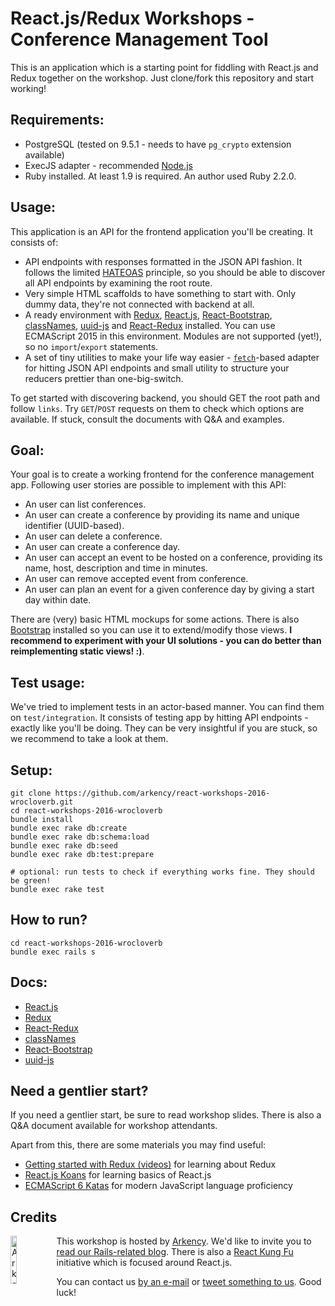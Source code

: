 # React.js/Redux Workshops - Conference Management Tool

This is an application which is a starting point for fiddling with React.js and Redux together on the workshop. Just clone/fork this repository and start working!

## Requirements:

* PostgreSQL (tested on 9.5.1 - needs to have `pg_crypto` extension available)
* ExecJS adapter - recommended [Node.js](https://nodejs.org/en/)
* Ruby installed. At least 1.9 is required. An author used Ruby 2.2.0.

## Usage:

This application is an API for the frontend application you'll be creating. It consists of:

* API endpoints with responses formatted in the JSON API fashion. It follows the limited [HATEOAS](https://en.wikipedia.org/wiki/HATEOAS) principle, so you should be able to discover all API endpoints by examining the root route.
* Very simple HTML scaffolds to have something to start with. Only dummy data, they're not connected with backend at all.
* A ready environment with [Redux](https://github.com/reactjs/redux), [React.js](https://github.com/facebook/react), [React-Bootstrap](https://react-bootstrap.github.io/), [classNames](https://github.com/JedWatson/classnames), [uuid-js](https://github.com/pnegri/uuid-js) and [React-Redux](https://github.com/reactjs/react-redux) installed. You can use ECMAScript 2015 in this environment. Modules are not supported (yet!), so no `import`/`export` statements.
* A set of tiny utilities to make your life way easier - [`fetch`](https://fetch.spec.whatwg.org/)-based adapter for hitting JSON API endpoints and small utility to structure your reducers prettier than one-big-switch.

To get started with discovering backend, you should GET the root path and follow `links`. Try `GET`/`POST` requests on them to check which options are available. If stuck, consult the documents with Q&A and examples.

## Goal:

Your goal is to create a working frontend for the conference management app. Following user stories are possible to implement with this API:

* An user can list conferences.
* An user can create a conference by providing its name and unique identifier (UUID-based).
* An user can delete a conference.
* An user can create a conference day.
* An user can accept an event to be hosted on a conference, providing its name, host, description and time in minutes.
* An user can remove accepted event from conference.
* An user can plan an event for a given conference day by giving a start day within date.

There are (very) basic HTML mockups for some actions. There is also [Bootstrap](http://getbootstrap.com/) installed so you can use it to extend/modify those views. **I recommend to experiment with your UI solutions - you can do better than reimplementing static views! :)**.

## Test usage:

We've tried to implement tests in an actor-based manner. You can find them on `test/integration`. It consists of testing app by hitting API endpoints - exactly like you'll be doing. They can be very insightful if you are stuck, so we recommend to take a look at them.

## Setup:

```
git clone https://github.com/arkency/react-workshops-2016-wrocloverb.git
cd react-workshops-2016-wrocloverb
bundle install
bundle exec rake db:create
bundle exec rake db:schema:load
bundle exec rake db:seed
bundle exec rake db:test:prepare

# optional: run tests to check if everything works fine. They should be green!
bundle exec rake test
```

## How to run?

```
cd react-workshops-2016-wrocloverb
bundle exec rails s
```

## Docs:

* [React.js](http://facebook.github.io/react/)
* [Redux](http://redux.js.org/docs/introduction/index.html)
* [React-Redux](http://redux.js.org/docs/basics/UsageWithReact.html)
* [classNames](http://jedwatson.github.io/classnames/)
* [React-Bootstrap](https://react-bootstrap.github.io/)
* [uuid-js](https://github.com/pnegri/uuid-js#functions-list)

## Need a gentlier start?

If you need a gentlier start, be sure to read workshop slides. There is also a Q&A document available for workshop attendants.

Apart from this, there are some materials you may find useful:

* [Getting started with Redux (videos)](https://egghead.io/series/getting-started-with-redux) for learning about Redux
* [React.js Koans](https://github.com/arkency/reactjs_koans) for learning basics of React.js
* [ECMAScript 6 Katas](http://es6katas.org/) for modern JavaScript language proficiency

## Credits

<img src="http://arkency.com/images/arkency.png" alt="Arkency" width="14%" align="left" />

This workshop is hosted by [Arkency](http://arkency.com). We'd like to invite you to [read our Rails-related blog](http://blog.arkency.com). There is also a [React Kung Fu](http://reactkungfu.com/) initiative which is focused around React.js. 

You can contact us [by an e-mail](mailto:dev@arkency.com) or [tweet something to us](https://twitter.com/arkency). Good luck!
